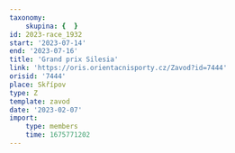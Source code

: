 ```yaml
---
taxonomy:
    skupina: {  }
id: 2023-race_1932
start: '2023-07-14'
end: '2023-07-16'
title: 'Grand prix Silesia'
link: 'https://oris.orientacnisporty.cz/Zavod?id=7444'
orisid: '7444'
place: Skřípov
type: Z
template: zavod
date: '2023-02-07'
import:
    type: members
    time: 1675771202
---
```


